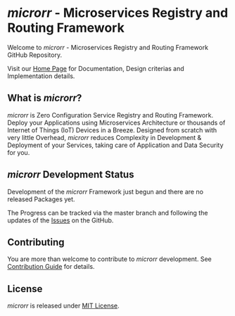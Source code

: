 # *microrr* - Microservices Registry and Routing Framework
Welcome to *microrr* - Microservices Registry and Routing Framework GitHub Repository.

Visit our [Home Page](https://microrr.org/) for Documentation, Design criterias and Implementation details.

## What is *microrr*?

*microrr* is Zero Configuration Service Registry and Routing Framework. Deploy your Applications using Microservices Architecture or thousands of Internet of Things (IoT) Devices in a Breeze. Designed from scratch with very little Overhead, *microrr* reduces Complexity in Development & Deployment of your Services, taking care of Application and Data Security for you.

## *microrr* Development Status

Development of the *microrr* Framework just begun and there are no released Packages yet.

The Progress can be tracked via the master branch and following the updates of the [Issues](https://github.com/erolms/microrr/issues) on the GitHub.

## Contributing

You are more than welcome to contribute to *microrr* development. See [Contribution Guide](./CONTRIBUTING.md) for details.

## License

*microrr* is released under [MIT License](./LICENSE).
